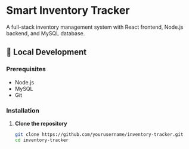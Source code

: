 # Smart Inventory Tracker

A full-stack inventory management system with React frontend, Node.js backend, and MySQL database.

## 🚀 Local Development

### Prerequisites
- Node.js
- MySQL
- Git

### Installation

1. **Clone the repository**
   ```bash
   git clone https://github.com/yourusername/inventory-tracker.git
   cd inventory-tracker
